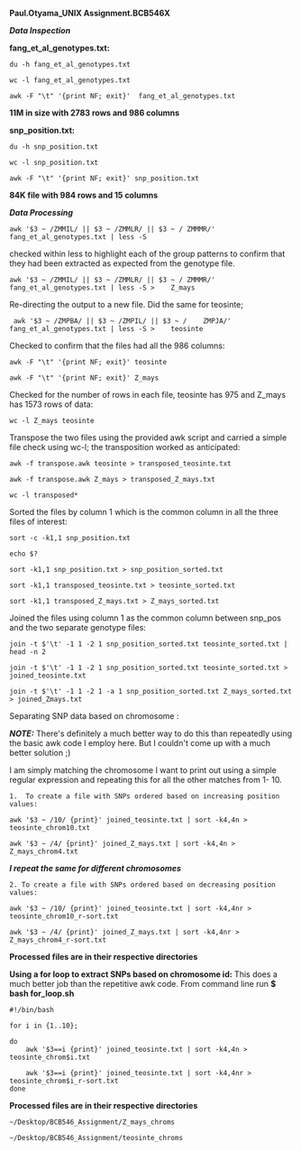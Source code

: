 **Paul.Otyama_UNIX Assignment.BCB546X**

**_Data Inspection_**

**fang_et_al_genotypes.txt:**

	du -h fang_et_al_genotypes.txt

	wc -l fang_et_al_genotypes.txt

	awk -F "\t" '{print NF; exit}' 	fang_et_al_genotypes.txt

**11M in size with 2783 rows and 986 columns**

**snp_position.txt:**
	
	du -h snp_position.txt

	wc -l snp_position.txt 

	awk -F "\t" '{print NF; exit}' snp_position.txt

**84K file with 984 rows and 15 columns**

**_Data Processing_**

	awk '$3 ~ /ZMMIL/ || $3 ~ /ZMMLR/ || $3 ~ /	ZMMMR/' fang_et_al_genotypes.txt | less -S 

checked within less to highlight each of the group patterns to confirm that they had been extracted as expected from the genotype file.

	awk '$3 ~ /ZMMIL/ || $3 ~ /ZMMLR/ || $3 ~ /	ZMMMR/' fang_et_al_genotypes.txt | less -S > 	Z_mays

Re-directing the output to a new file. Did the same for teosinte;

	 awk '$3 ~ /ZMPBA/ || $3 ~ /ZMPIL/ || $3 ~ /	ZMPJA/' fang_et_al_genotypes.txt | less -S > 	teosinte

Checked to confirm that the files had all the 986 columns:

	awk -F "\t" '{print NF; exit}' teosinte

	awk -F "\t" '{print NF; exit}' Z_mays

Checked for the number of rows in each file, teosinte has 975 and Z_mays has 1573 rows of data:

	wc -l Z_mays teosinte
	
Transpose the two files using the provided awk script and carried a simple file check using wc-l; the transposition worked as anticipated:

	awk -f transpose.awk teosinte > transposed_teosinte.txt

	awk -f transpose.awk Z_mays > transposed_Z_mays.txt
	
	wc -l transposed* 
	
Sorted the files by column 1 which is the common column in all the three files of interest:

	sort -c -k1,1 snp_position.txt

	echo $?

	sort -k1,1 snp_position.txt > snp_position_sorted.txt

	sort -k1,1 transposed_teosinte.txt > teosinte_sorted.txt

	sort -k1,1 transposed_Z_mays.txt > Z_mays_sorted.txt
	
	
Joined the files using column 1 as the common column between snp_pos and the two separate genotype files:

	join -t $'\t' -1 1 -2 1 snp_position_sorted.txt teosinte_sorted.txt | head -n 2
	
	join -t $'\t' -1 1 -2 1 snp_position_sorted.txt teosinte_sorted.txt > joined_teosinte.txt
	
	join -t $'\t' -1 1 -2 1 -a 1 snp_position_sorted.txt Z_mays_sorted.txt > joined_Zmays.txt


Separating SNP data based on chromosome 
:

**_NOTE:_** There's definitely a much better way to do this than repeatedly using the basic awk code I employ here. But I couldn't come up with a much better solution ;)


I am simply matching the chromosome I want to print out using a simple regular expression and repeating this for all the other matches from 1- 10.
		
	1.	To create a file with SNPs ordered based on increasing position values:
	
	awk '$3 ~ /10/ {print}' joined_teosinte.txt | sort -k4,4n > teosinte_chrom10.txt
	
	awk '$3 ~ /4/ {print}' joined_Z_mays.txt | sort -k4,4n > Z_mays_chrom4.txt

**_I repeat the same for different chromosomes_**


	2. To create a file with SNPs ordered based on decreasing position values:

	awk '$3 ~ /10/ {print}' joined_teosinte.txt | sort -k4,4nr > teosinte_chrom10_r-sort.txt

	awk '$3 ~ /4/ {print}' joined_Z_mays.txt | sort -k4,4nr > Z_mays_chrom4_r-sort.txt



**Processed files are in their respective directories**

**Using a for loop to extract SNPs based on chromosome id:** This does a much better job than the repetitive awk code. From command line run **$ bash for_loop.sh**

	#!/bin/bash

	for i in {1..10}; 

	do
		awk '$3==i {print}' joined_teosinte.txt | sort -k4,4n > teosinte_chrom$i.txt
	
		awk '$3==i {print}' joined_teosinte.txt | sort -k4,4nr > teosinte_chrom$i_r-sort.txt
	done	
	
**Processed files are in their respective directories**

	~/Desktop/BCB546_Assignment/Z_mays_chroms

	~/Desktop/BCB546_Assignment/teosinte_chroms
	
